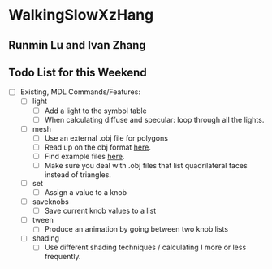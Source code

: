 # WalkingSlowXzHang
## Runmin Lu and Ivan Zhang
## Todo List for this Weekend
-[ ] Existing, MDL Commands/Features:
	-[ ] light
		-[ ] Add a light to the symbol table
		-[ ] When calculating diffuse and specular: loop through all the lights.
	-[ ] mesh
		-[ ] Use an external .obj file for polygons
		-[ ] Read up on the obj format [here](https://en.wikipedia.org/wiki/Wavefront_.obj_file).
		-[ ] Find example files [here](http://people.sc.fsu.edu/~jburkardt/data/obj/obj.html).
		-[ ] Make sure you deal with .obj files that list quadrilateral faces instead of triangles.
	-[ ] set
		-[ ] Assign a value to a knob
	-[ ] saveknobs
		-[ ] Save current knob values to a list
	-[ ] tween
		-[ ] Produce an animation by going between two knob lists
	-[ ] shading
		-[ ] Use different shading techniques / calculating I more or less frequently.
